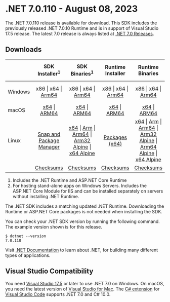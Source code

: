 # .NET 7.0.110 - August 08, 2023

The .NET 7.0.110 release is available for download. This SDK includes the previously released .NET 7.0.10 Runtime and is in support of Visual Studio 17.5 release. The latest 7.0 release is always listed at [.NET 7.0 Releases](../README.md).

## Downloads

|           | SDK Installer<sup>1</sup>                        | SDK Binaries<sup>1</sup>                 | Runtime Installer                                        | Runtime Binaries                                 | ASP.NET Core Runtime           |Windows Desktop Runtime          |
| --------- | :------------------------------------------:     | :----------------------:                 | :---------------------------:                            | :-------------------------:                      | :-----------------:            | :-----------------:            |
| Windows   | [x86][dotnet-sdk-win-x86.exe] \| [x64][dotnet-sdk-win-x64.exe] \| [Arm64][dotnet-sdk-win-arm64.exe] | [x86][dotnet-sdk-win-x86.zip] \| [x64][dotnet-sdk-win-x64.zip] \|  [Arm64][dotnet-sdk-win-arm64.zip] | [x86][dotnet-runtime-win-x86.exe] \| [x64][dotnet-runtime-win-x64.exe] \| [Arm64][dotnet-runtime-win-arm64.exe] | [x86][dotnet-runtime-win-x86.zip] \| [x64][dotnet-runtime-win-x64.zip] \| [Arm64][dotnet-runtime-win-arm64.zip] | [x86][aspnetcore-runtime-win-x86.exe] \| [x64][aspnetcore-runtime-win-x64.exe] \|<br/> [Hosting Bundle][dotnet-hosting-win.exe]<sup>2</sup> | [x86][windowsdesktop-runtime-win-x86.exe] \| [x64][windowsdesktop-runtime-win-x64.exe] \| [Arm64][windowsdesktop-runtime-win-arm64.exe] |
| macOS     | [x64][dotnet-sdk-osx-x64.pkg] \| [ARM64][dotnet-sdk-osx-arm64.pkg] | [x64][dotnet-sdk-osx-x64.tar.gz] \| [ARM64][dotnet-sdk-osx-arm64.tar.gz]  | [x64][dotnet-runtime-osx-x64.pkg] \| [ARM64][dotnet-runtime-osx-arm64.pkg] | [x64][dotnet-runtime-osx-x64.tar.gz] \| [ARM64][dotnet-runtime-osx-arm64.tar.gz]| [x64][aspnetcore-runtime-osx-x64.tar.gz] \| [ARM64][aspnetcore-runtime-osx-arm64.tar.gz] | - |<sup>1</sup>
| Linux     |  [Snap and Package Manager](../install-linux.md)  | [x64][dotnet-sdk-linux-x64.tar.gz] \| [Arm][dotnet-sdk-linux-arm.tar.gz]  \| [Arm64][dotnet-sdk-linux-arm64.tar.gz] \| [Arm32 Alpine][dotnet-sdk-linux-musl-arm.tar.gz]  \| [x64 Alpine][dotnet-sdk-linux-musl-x64.tar.gz] | [Packages (x64)][linux-packages] | [x64][dotnet-runtime-linux-x64.tar.gz] \| [Arm][dotnet-runtime-linux-arm.tar.gz] \| [Arm64][dotnet-runtime-linux-arm64.tar.gz] \| [Arm32 Alpine][dotnet-runtime-linux-musl-arm.tar.gz] \| [Arm64 Alpine][dotnet-runtime-linux-musl-arm64.tar.gz] \| [x64 Alpine][dotnet-runtime-linux-musl-x64.tar.gz]  | [x64][aspnetcore-runtime-linux-x64.tar.gz]<sup>1</sup>  \| [Arm][aspnetcore-runtime-linux-arm.tar.gz]<sup>1</sup> \| [Arm64][aspnetcore-runtime-linux-arm64.tar.gz]<sup>1</sup> \| [x64 Alpine][aspnetcore-runtime-linux-musl-x64.tar.gz] | - | <sup>1</sup> |
|  | [Checksums][checksums-sdk]                             | [Checksums][checksums-sdk]                                      | [Checksums][checksums-runtime]                             | [Checksums][checksums-runtime]  | [Checksums][checksums-runtime]  | [Checksums][checksums-runtime]

1. Includes the .NET Runtime and ASP.NET Core Runtime
2. For hosting stand-alone apps on Windows Servers. Includes the ASP.NET Core Module for IIS and can be installed separately on servers without installing .NET Runtime.

The .NET SDK includes a matching updated .NET Runtime. Downloading the Runtime or ASP.NET Core packages is not needed when installing the SDK.

You can check your .NET SDK version by running the following command. The example version shown is for this release.

```console
$ dotnet --version
7.0.110
```
Visit [.NET Documentation](https://learn.microsoft.com/dotnet/) to learn about .NET, for building many different types of applications.

## Visual Studio Compatibility

You need [Visual Studio 17.5](https://visualstudio.microsoft.com) or later to use .NET 7.0 on Windows. On macOS, you need the latest version of [Visual Studio for Mac](https://visualstudio.microsoft.com/vs/mac/). The [C# extension](https://code.visualstudio.com/docs/languages/dotnet) for [Visual Studio Code](https://code.visualstudio.com/) supports .NET 7.0 and C# 10.0.

[blob-runtime]: https://builds.dotnet.microsoft.com/dotnet/Runtime/
[blob-sdk]: https://builds.dotnet.microsoft.com/dotnet/Sdk/
[release-notes]: 7.0.110.md

[checksums-runtime]: https://builds.dotnet.microsoft.com/dotnet/checksums/7.0.10-sha.txt
[checksums-sdk]: https://builds.dotnet.microsoft.com/dotnet/checksums/7.0.10-sha.txt

[linux-install]: https://learn.microsoft.com/dotnet/core/install/linux

[dotnet-blog]:  https://devblogs.microsoft.com/dotnet/june-2023-updates/
[aspnet-blog]: https://devblogs.microsoft.com/dotnet/announcing-asp-net-core-in-net-7/
[maui-blog]: https://devblogs.microsoft.com/dotnet/update-on-dotnet-maui/

[linux-packages]: ../install-linux.md


[//]: # ( Runtime 7.0.10)
[dotnet-runtime-linux-arm.tar.gz]: https://download.visualstudio.microsoft.com/download/pr/d70ffd70-bab7-40aa-987d-54212f4df58a/990979ce74fb400a2873830474425894/dotnet-runtime-7.0.10-linux-arm.tar.gz
[dotnet-runtime-linux-arm64.tar.gz]: https://download.visualstudio.microsoft.com/download/pr/023e4544-e6f6-4d2a-ab91-ff63eff97db5/26c02c09fe3a5d57248caa0a0d9e8254/dotnet-runtime-7.0.10-linux-arm64.tar.gz
[dotnet-runtime-linux-musl-arm.tar.gz]: https://download.visualstudio.microsoft.com/download/pr/a85110ae-0d9c-4455-ae7f-8380cd0c3141/86a51af60b7ada18d87ff4f3959d9c4f/dotnet-runtime-7.0.10-linux-musl-arm.tar.gz
[dotnet-runtime-linux-musl-arm64.tar.gz]: https://download.visualstudio.microsoft.com/download/pr/c5a36ca9-7b07-48bc-85a5-620362838412/8d06152abacd7e66e4a5816be11cd67a/dotnet-runtime-7.0.10-linux-musl-arm64.tar.gz
[dotnet-runtime-linux-musl-x64.tar.gz]: https://download.visualstudio.microsoft.com/download/pr/86aa22a6-8d59-47fc-81e8-8ed6d6f50112/e30f903f73f6574d638b6a04572818ec/dotnet-runtime-7.0.10-linux-musl-x64.tar.gz
[dotnet-runtime-linux-x64.tar.gz]: https://download.visualstudio.microsoft.com/download/pr/e9cd1834-1370-4458-98f6-d0d035dcd41e/6d2ca4b900398e717287ad0e75eb9a3e/dotnet-runtime-7.0.10-linux-x64.tar.gz
[dotnet-runtime-osx-arm64.pkg]: https://download.visualstudio.microsoft.com/download/pr/024bc4f5-660a-4e35-ad1b-5ce1c7bfcdcd/f960bd590ef4d9610272b21182ad0590/dotnet-runtime-7.0.10-osx-arm64.pkg
[dotnet-runtime-osx-arm64.tar.gz]: https://download.visualstudio.microsoft.com/download/pr/fd4660d9-e747-42b7-abe9-eaedff0356ca/8a6f41f5ee23ed510c442d1350bda8d3/dotnet-runtime-7.0.10-osx-arm64.tar.gz
[dotnet-runtime-osx-x64.pkg]: https://download.visualstudio.microsoft.com/download/pr/01f15ec6-0c10-4e0a-bd10-efd247c78223/95cad690b8ed83850a4355c043964925/dotnet-runtime-7.0.10-osx-x64.pkg
[dotnet-runtime-osx-x64.tar.gz]: https://download.visualstudio.microsoft.com/download/pr/b6caa3ca-cb18-4891-b188-aa661741ec01/5df34b59b10e79714bac97cfdd6e86db/dotnet-runtime-7.0.10-osx-x64.tar.gz
[dotnet-runtime-win-arm64.exe]: https://download.visualstudio.microsoft.com/download/pr/52f12459-47c0-42f3-9349-92fcf8afccf4/f7d83bc27b315abe00c45e6adf73ea9b/dotnet-runtime-7.0.10-win-arm64.exe
[dotnet-runtime-win-arm64.zip]: https://download.visualstudio.microsoft.com/download/pr/004bf2c6-32e3-438a-b817-95b31c1c8203/a367d16dc03a322884e06eb35eedd5e1/dotnet-runtime-7.0.10-win-arm64.zip
[dotnet-runtime-win-x64.exe]: https://download.visualstudio.microsoft.com/download/pr/3811bb07-e655-45c7-9817-7faaba076977/6bdd137ea2e7f9c42e427a5216539fbc/dotnet-runtime-7.0.10-win-x64.exe
[dotnet-runtime-win-x64.zip]: https://download.visualstudio.microsoft.com/download/pr/38697826-dd4f-4f91-be6e-a5e1e474d86f/92d07240629a05531ea686798d9f0565/dotnet-runtime-7.0.10-win-x64.zip
[dotnet-runtime-win-x86.exe]: https://download.visualstudio.microsoft.com/download/pr/254a93dc-9249-4160-be48-b0500a0eb8f1/24718e72d2ad7835073cdc9f22bb3a59/dotnet-runtime-7.0.10-win-x86.exe
[dotnet-runtime-win-x86.zip]: https://download.visualstudio.microsoft.com/download/pr/8a1b5ce5-9a74-4f53-9495-b7feb08f7438/9bebefc3a987b64296561f4369c034de/dotnet-runtime-7.0.10-win-x86.zip

[//]: # ( WindowsDesktop 7.0.10)
[windowsdesktop-runtime-win-arm64.exe]: https://download.visualstudio.microsoft.com/download/pr/c8a46c7f-effb-4ed1-8066-67a6623a915a/18d58ff2a47fb0d9bbd347efe873d503/windowsdesktop-runtime-7.0.10-win-arm64.exe
[windowsdesktop-runtime-win-arm64.zip]: https://download.visualstudio.microsoft.com/download/pr/04cd3803-7788-4d81-ad8e-629c4bd836e7/a714cdb92cd4a3ecbaa4440dee39d1e9/windowsdesktop-runtime-7.0.10-win-arm64.zip
[windowsdesktop-runtime-win-x64.exe]: https://download.visualstudio.microsoft.com/download/pr/747f4a98-2586-4bc6-b828-34f35e384a7d/44225cfd9d365855ec77d00c4812133c/windowsdesktop-runtime-7.0.10-win-x64.exe
[windowsdesktop-runtime-win-x64.zip]: https://download.visualstudio.microsoft.com/download/pr/b6e7c764-750b-471e-bcd1-3780f19b10bd/087fbd1e845e956daf3aef4d5e8dd798/windowsdesktop-runtime-7.0.10-win-x64.zip
[windowsdesktop-runtime-win-x86.exe]: https://download.visualstudio.microsoft.com/download/pr/9812249d-fc42-41ab-bd2e-6e858d5dd5a7/95fa5a1a77eace4482bcb98ede190003/windowsdesktop-runtime-7.0.10-win-x86.exe
[windowsdesktop-runtime-win-x86.zip]: https://download.visualstudio.microsoft.com/download/pr/ae1a8159-1995-4aa0-ac8b-9657d19d9fa6/621029185f8132804e49be94b17aafd2/windowsdesktop-runtime-7.0.10-win-x86.zip

[//]: # ( ASP 7.0.10)
[aspnetcore-runtime-linux-arm.tar.gz]: https://download.visualstudio.microsoft.com/download/pr/d1302c30-5719-413a-9090-56a8725cabe9/4f505eba5fb19dd85a5c837475579ef2/aspnetcore-runtime-7.0.10-linux-arm.tar.gz
[aspnetcore-runtime-linux-arm64.tar.gz]: https://download.visualstudio.microsoft.com/download/pr/712946ec-0b43-436c-abfb-3abab81f6cad/c83ba8df4dab39957ffa5e93604f0b32/aspnetcore-runtime-7.0.10-linux-arm64.tar.gz
[aspnetcore-runtime-linux-musl-arm.tar.gz]: https://download.visualstudio.microsoft.com/download/pr/7e192ba1-6a8d-4c68-9de4-9dfc42ac34c1/ab8ecfba5a745ec0b8aa28c6d6c47d37/aspnetcore-runtime-7.0.10-linux-musl-arm.tar.gz
[aspnetcore-runtime-linux-musl-arm64.tar.gz]: https://download.visualstudio.microsoft.com/download/pr/363c0cec-1428-48dc-b3ff-6a7b0c6b83c4/ae5e86bcbb885e9cd07f71f3f93f2935/aspnetcore-runtime-7.0.10-linux-musl-arm64.tar.gz
[aspnetcore-runtime-linux-musl-x64.tar.gz]: https://download.visualstudio.microsoft.com/download/pr/2b584b5a-03b2-4369-b3ac-7498b031fc02/ec1848ba5f9715f4c1d93c10f47d11f2/aspnetcore-runtime-7.0.10-linux-musl-x64.tar.gz
[aspnetcore-runtime-linux-x64.tar.gz]: https://download.visualstudio.microsoft.com/download/pr/08af0433-9ec3-4604-9d1c-85e3922a4524/396b340b4ee38765d7462e2fc61a5e3c/aspnetcore-runtime-7.0.10-linux-x64.tar.gz
[aspnetcore-runtime-osx-arm64.tar.gz]: https://download.visualstudio.microsoft.com/download/pr/516a672c-9216-4592-be66-a628a166b583/fec0aa593bc700a5f5d3860abf1a4af8/aspnetcore-runtime-7.0.10-osx-arm64.tar.gz
[aspnetcore-runtime-osx-x64.tar.gz]: https://download.visualstudio.microsoft.com/download/pr/d10c9d59-a624-4175-9069-4a13fcf9a1c4/427bb8da02c7907bc2f3115144c1515f/aspnetcore-runtime-7.0.10-osx-x64.tar.gz
[aspnetcore-runtime-win-arm64.zip]: https://download.visualstudio.microsoft.com/download/pr/ee5b7a0c-3929-4a0f-abdd-9a1db8eaddf1/f5d7aebceed2058a19de3fa7d0f25be6/aspnetcore-runtime-7.0.10-win-arm64.zip
[aspnetcore-runtime-win-x64.exe]: https://download.visualstudio.microsoft.com/download/pr/f1777e79-21d8-4ed8-a529-3f212f4b5262/e685f2224f7140dc10bc0e0b47827e3a/aspnetcore-runtime-7.0.10-win-x64.exe
[aspnetcore-runtime-win-x64.zip]: https://download.visualstudio.microsoft.com/download/pr/5c7f3e9c-d821-4162-8aec-cb0bc93e8c78/094f59a8a28adbba90dd197071aefae5/aspnetcore-runtime-7.0.10-win-x64.zip
[aspnetcore-runtime-win-x86.exe]: https://download.visualstudio.microsoft.com/download/pr/71f8f5e4-8e6d-493b-b16f-96c6fa34336a/8be06fb14a04a1c1383161c64e7e359b/aspnetcore-runtime-7.0.10-win-x86.exe
[aspnetcore-runtime-win-x86.zip]: https://download.visualstudio.microsoft.com/download/pr/df741b79-8ecb-4a08-b333-c63bbc473dbc/01ca8bcc9f5e50c9c4fcd4b1d981d297/aspnetcore-runtime-7.0.10-win-x86.zip
[dotnet-hosting-win.exe]: https://download.visualstudio.microsoft.com/download/pr/d489c5d0-4d0f-4622-ab93-b0f2a3e92eed/101a2fae29a291956d402377b941f401/dotnet-hosting-7.0.10-win.exe

[//]: # ( SDK 7.0.110)
[dotnet-sdk-linux-arm.tar.gz]: https://download.visualstudio.microsoft.com/download/pr/7663460a-5413-4d7b-a238-0fda10e5251f/80c8150893725d281484e5bf7fc3b17a/dotnet-sdk-7.0.110-linux-arm.tar.gz
[dotnet-sdk-linux-arm64.tar.gz]: https://download.visualstudio.microsoft.com/download/pr/d7ddac97-fb6a-4cf2-8a6b-261734df3273/dedf066f72bb2ed716e6c2c22b0b2735/dotnet-sdk-7.0.110-linux-arm64.tar.gz
[dotnet-sdk-linux-musl-arm.tar.gz]: https://download.visualstudio.microsoft.com/download/pr/bd94cb96-2d3e-4f4f-90ca-eaeef3006f52/3ef062681fcd35d084c527bd313fcd45/dotnet-sdk-7.0.110-linux-musl-arm.tar.gz
[dotnet-sdk-linux-musl-arm64.tar.gz]: https://download.visualstudio.microsoft.com/download/pr/9231dde0-c3b5-4532-be0d-d1d730d3a7d6/27e39f0a85287581ba1cdf63bb1b6e20/dotnet-sdk-7.0.110-linux-musl-arm64.tar.gz
[dotnet-sdk-linux-musl-x64.tar.gz]: https://download.visualstudio.microsoft.com/download/pr/35815b5d-81f6-4d83-9b50-0bd011ba5207/9630e39dc13aff6b4fdd3435c77e2ad5/dotnet-sdk-7.0.110-linux-musl-x64.tar.gz
[dotnet-sdk-linux-x64.tar.gz]: https://download.visualstudio.microsoft.com/download/pr/04550806-32dd-4e24-af64-275b132e1d72/897ddeee3e10e23cd844fc52c052644d/dotnet-sdk-7.0.110-linux-x64.tar.gz
[dotnet-sdk-osx-arm64.pkg]: https://download.visualstudio.microsoft.com/download/pr/e91786d4-6632-46b1-b071-c3f8c9299f07/c14f358ac07bb390f1716942874d383e/dotnet-sdk-7.0.110-osx-arm64.pkg
[dotnet-sdk-osx-arm64.tar.gz]: https://download.visualstudio.microsoft.com/download/pr/7026e6c5-976a-480f-815f-9d11df43a771/9d7b85249a6951703047b72c1d1bf483/dotnet-sdk-7.0.110-osx-arm64.tar.gz
[dotnet-sdk-osx-x64.pkg]: https://download.visualstudio.microsoft.com/download/pr/7f07e5db-a80a-443d-b9a0-e4110179402c/9712c8bd4556af034143fd3e0c111ac2/dotnet-sdk-7.0.110-osx-x64.pkg
[dotnet-sdk-osx-x64.tar.gz]: https://download.visualstudio.microsoft.com/download/pr/5a5543ad-8156-478b-80e6-e9cf899d48d2/e527329d43f278427fc2be346ca5f845/dotnet-sdk-7.0.110-osx-x64.tar.gz
[dotnet-sdk-win-arm64.exe]: https://download.visualstudio.microsoft.com/download/pr/eb439b19-d695-46b3-be49-3d101146db55/5e663b70a0bd8eafc9bf483760a779c0/dotnet-sdk-7.0.110-win-arm64.exe
[dotnet-sdk-win-arm64.zip]: https://download.visualstudio.microsoft.com/download/pr/7650cb40-daa7-44f6-8952-948ef0caa16f/da0828fa8b5b113c8252a31741d5752d/dotnet-sdk-7.0.110-win-arm64.zip
[dotnet-sdk-win-x64.exe]: https://download.visualstudio.microsoft.com/download/pr/09907923-ca13-44dd-8de7-e88704887599/ee0f2b0244b2eb234e73395a4dba11cd/dotnet-sdk-7.0.110-win-x64.exe
[dotnet-sdk-win-x64.zip]: https://download.visualstudio.microsoft.com/download/pr/a7958b6d-1e41-4bc7-b1d4-628eda256bd7/cdb51638a820744d78b9feb8b732c9d7/dotnet-sdk-7.0.110-win-x64.zip
[dotnet-sdk-win-x86.exe]: https://download.visualstudio.microsoft.com/download/pr/7693f156-4ebb-4d0e-b118-8a1eccb16311/c8168a1550f4320d59c4a23e288edb1b/dotnet-sdk-7.0.110-win-x86.exe
[dotnet-sdk-win-x86.zip]: https://download.visualstudio.microsoft.com/download/pr/c69955a8-7dbd-4e95-b7a3-5cce4bedbba0/ae0253433814c9fb04afab4e06519300/dotnet-sdk-7.0.110-win-x86.zip

